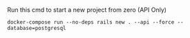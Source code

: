 
Run this cmd to start a new project from zero (API Only)
```
docker-compose run --no-deps rails new . --api --force --database=postgresql
```